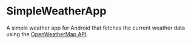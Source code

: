 # SimpleWeatherApp
A simple weather app for Android that fetches the current weather data using the [OpenWeatherMap API](http://openweathermap.org/api).
